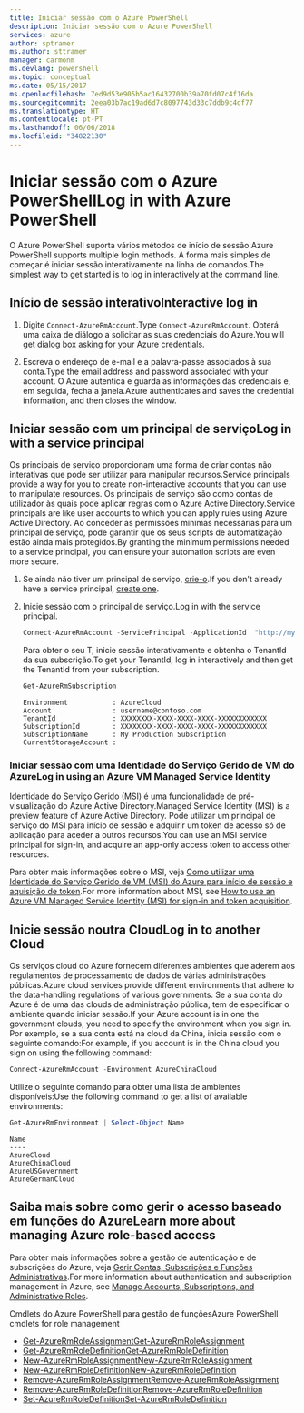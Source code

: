 ```yaml
---
title: Iniciar sessão com o Azure PowerShell
description: Iniciar sessão com o Azure PowerShell
services: azure
author: sptramer
ms.author: sttramer
manager: carmonm
ms.devlang: powershell
ms.topic: conceptual
ms.date: 05/15/2017
ms.openlocfilehash: 7ed9d53e905b5ac16432700b39a70fd07c4f16da
ms.sourcegitcommit: 2eea03b7ac19ad6d7c8097743d33c7ddb9c4df77
ms.translationtype: HT
ms.contentlocale: pt-PT
ms.lasthandoff: 06/06/2018
ms.locfileid: "34822130"
---
```

# <a name="log-in-with-azure-powershell"></a><span data-ttu-id="4e50c-103">Iniciar sessão com o Azure PowerShell</span><span class="sxs-lookup"><span data-stu-id="4e50c-103">Log in with Azure PowerShell</span></span>

<span data-ttu-id="4e50c-104">O Azure PowerShell suporta vários métodos de início de sessão.</span><span class="sxs-lookup"><span data-stu-id="4e50c-104">Azure PowerShell supports multiple login methods.</span></span> <span data-ttu-id="4e50c-105">A forma mais simples de começar é iniciar sessão interativamente na linha de comandos.</span><span class="sxs-lookup"><span data-stu-id="4e50c-105">The simplest way to get started is to log in interactively at the command line.</span></span>

## <a name="interactive-log-in"></a><span data-ttu-id="4e50c-106">Início de sessão interativo</span><span class="sxs-lookup"><span data-stu-id="4e50c-106">Interactive log in</span></span>

1. <span data-ttu-id="4e50c-107">Digite `Connect-AzureRmAccount`.</span><span class="sxs-lookup"><span data-stu-id="4e50c-107">Type `Connect-AzureRmAccount`.</span></span> <span data-ttu-id="4e50c-108">Obterá uma caixa de diálogo a solicitar as suas credenciais do Azure.</span><span class="sxs-lookup"><span data-stu-id="4e50c-108">You will get dialog box asking for your Azure credentials.</span></span>

2. <span data-ttu-id="4e50c-109">Escreva o endereço de e-mail e a palavra-passe associados à sua conta.</span><span class="sxs-lookup"><span data-stu-id="4e50c-109">Type the email address and password associated with your account.</span></span> <span data-ttu-id="4e50c-110">O Azure autentica e guarda as informações das credenciais e, em seguida, fecha a janela.</span><span class="sxs-lookup"><span data-stu-id="4e50c-110">Azure authenticates and saves the credential information, and then closes the window.</span></span>

## <a name="log-in-with-a-service-principal"></a><span data-ttu-id="4e50c-111">Iniciar sessão com um principal de serviço</span><span class="sxs-lookup"><span data-stu-id="4e50c-111">Log in with a service principal</span></span>

<span data-ttu-id="4e50c-112">Os principais de serviço proporcionam uma forma de criar contas não interativas que pode ser utilizar para manipular recursos.</span><span class="sxs-lookup"><span data-stu-id="4e50c-112">Service principals provide a way for you to create non-interactive accounts that you can use to manipulate resources.</span></span> <span data-ttu-id="4e50c-113">Os principais de serviço são como contas de utilizador às quais pode aplicar regras com o Azure Active Directory.</span><span class="sxs-lookup"><span data-stu-id="4e50c-113">Service principals are like user accounts to which you can apply rules using Azure Active Directory.</span></span> <span data-ttu-id="4e50c-114">Ao conceder as permissões mínimas necessárias para um principal de serviço, pode garantir que os seus scripts de automatização estão ainda mais protegidos.</span><span class="sxs-lookup"><span data-stu-id="4e50c-114">By granting the minimum permissions needed to a service principal, you can ensure your automation scripts are even more secure.</span></span>

1. <span data-ttu-id="4e50c-115">Se ainda não tiver um principal de serviço, [crie-o](create-azure-service-principal-azureps.md).</span><span class="sxs-lookup"><span data-stu-id="4e50c-115">If you don't already have a service principal, [create one](create-azure-service-principal-azureps.md).</span></span>

2. <span data-ttu-id="4e50c-116">Inicie sessão com o principal de serviço.</span><span class="sxs-lookup"><span data-stu-id="4e50c-116">Log in with the service principal.</span></span>

    ```powershell
    Connect-AzureRmAccount -ServicePrincipal -ApplicationId  "http://my-app" -Credential $pscredential -TenantId $tenantid
    ```

    <span data-ttu-id="4e50c-117">Para obter o seu T, inicie sessão interativamente e obtenha o TenantId da sua subscrição.</span><span class="sxs-lookup"><span data-stu-id="4e50c-117">To get your TenantId, log in interactively and then get the TenantId from your subscription.</span></span>

    ```powershell
    Get-AzureRmSubscription
    ```

    ```
    Environment           : AzureCloud
    Account               : username@contoso.com
    TenantId              : XXXXXXXX-XXXX-XXXX-XXXX-XXXXXXXXXXXX
    SubscriptionId        : XXXXXXXX-XXXX-XXXX-XXXX-XXXXXXXXXXXX
    SubscriptionName      : My Production Subscription
    CurrentStorageAccount :
    ```

### <a name="log-in-using-an-azure-vm-managed-service-identity"></a><span data-ttu-id="4e50c-118">Iniciar sessão com uma Identidade do Serviço Gerido de VM do Azure</span><span class="sxs-lookup"><span data-stu-id="4e50c-118">Log in using an Azure VM Managed Service Identity</span></span>

<span data-ttu-id="4e50c-119">Identidade do Serviço Gerido (MSI) é uma funcionalidade de pré-visualização do Azure Active Directory.</span><span class="sxs-lookup"><span data-stu-id="4e50c-119">Managed Service Identity (MSI) is a preview feature of Azure Active Directory.</span></span> <span data-ttu-id="4e50c-120">Pode utilizar um principal de serviço do MSI para início de sessão e adquirir um token de acesso só de aplicação para aceder a outros recursos.</span><span class="sxs-lookup"><span data-stu-id="4e50c-120">You can use an MSI service principal for sign-in, and acquire an app-only access token to access other resources.</span></span>

<span data-ttu-id="4e50c-121">Para obter mais informações sobre o MSI, veja [Como utilizar uma Identidade do Serviço Gerido de VM (MSI) do Azure para início de sessão e aquisição de token](/azure/active-directory/msi-how-to-get-access-token-using-msi).</span><span class="sxs-lookup"><span data-stu-id="4e50c-121">For more information about MSI, see [How to use an Azure VM Managed Service Identity (MSI) for sign-in and token acquisition](/azure/active-directory/msi-how-to-get-access-token-using-msi).</span></span>

## <a name="log-in-to-another-cloud"></a><span data-ttu-id="4e50c-122">Inicie sessão noutra Cloud</span><span class="sxs-lookup"><span data-stu-id="4e50c-122">Log in to another Cloud</span></span>

<span data-ttu-id="4e50c-123">Os serviços cloud do Azure fornecem diferentes ambientes que aderem aos regulamentos de processamento de dados de várias administrações públicas.</span><span class="sxs-lookup"><span data-stu-id="4e50c-123">Azure cloud services provide different environments that adhere to the data-handling regulations of various governments.</span></span> <span data-ttu-id="4e50c-124">Se a sua conta do Azure é de uma das clouds de administração pública, tem de especificar o ambiente quando iniciar sessão.</span><span class="sxs-lookup"><span data-stu-id="4e50c-124">If your Azure account is in one the government clouds, you need to specify the environment when you sign in.</span></span> <span data-ttu-id="4e50c-125">Por exemplo, se a sua conta está na cloud da China, inicia sessão com o seguinte comando:</span><span class="sxs-lookup"><span data-stu-id="4e50c-125">For example, if you account is in the China cloud you sign on using the following command:</span></span>

```powershell
Connect-AzureRmAccount -Environment AzureChinaCloud
```

<span data-ttu-id="4e50c-126">Utilize o seguinte comando para obter uma lista de ambientes disponíveis:</span><span class="sxs-lookup"><span data-stu-id="4e50c-126">Use the following command to get a list of available environments:</span></span>

```powershell
Get-AzureRmEnvironment | Select-Object Name
```

```
Name
----
AzureCloud
AzureChinaCloud
AzureUSGovernment
AzureGermanCloud
```

## <a name="learn-more-about-managing-azure-role-based-access"></a><span data-ttu-id="4e50c-127">Saiba mais sobre como gerir o acesso baseado em funções do Azure</span><span class="sxs-lookup"><span data-stu-id="4e50c-127">Learn more about managing Azure role-based access</span></span>

<span data-ttu-id="4e50c-128">Para obter mais informações sobre a gestão de autenticação e de subscrições do Azure, veja [Gerir Contas, Subscrições e Funções Administrativas](/azure/active-directory/role-based-access-control-configure).</span><span class="sxs-lookup"><span data-stu-id="4e50c-128">For more information about authentication and subscription management in Azure, see [Manage Accounts, Subscriptions, and Administrative Roles](/azure/active-directory/role-based-access-control-configure).</span></span>

<span data-ttu-id="4e50c-129">Cmdlets do Azure PowerShell para gestão de funções</span><span class="sxs-lookup"><span data-stu-id="4e50c-129">Azure PowerShell cmdlets for role management</span></span>

* [<span data-ttu-id="4e50c-130">Get-AzureRmRoleAssignment</span><span class="sxs-lookup"><span data-stu-id="4e50c-130">Get-AzureRmRoleAssignment</span></span>](/powershell/module/AzureRM.Resources/Get-AzureRmRoleAssignment)
* [<span data-ttu-id="4e50c-131">Get-AzureRmRoleDefinition</span><span class="sxs-lookup"><span data-stu-id="4e50c-131">Get-AzureRmRoleDefinition</span></span>](/powershell/module/AzureRM.Resources/Get-AzureRmRoleDefinition)
* [<span data-ttu-id="4e50c-132">New-AzureRmRoleAssignment</span><span class="sxs-lookup"><span data-stu-id="4e50c-132">New-AzureRmRoleAssignment</span></span>](/powershell/module/AzureRM.Resources/New-AzureRmRoleAssignment)
* [<span data-ttu-id="4e50c-133">New-AzureRmRoleDefinition</span><span class="sxs-lookup"><span data-stu-id="4e50c-133">New-AzureRmRoleDefinition</span></span>](/powershell/module/AzureRM.Resources/New-AzureRmRoleDefinition)
* [<span data-ttu-id="4e50c-134">Remove-AzureRmRoleAssignment</span><span class="sxs-lookup"><span data-stu-id="4e50c-134">Remove-AzureRmRoleAssignment</span></span>](/powershell/module/AzureRM.Resources/Remove-AzureRmRoleAssignment)
* [<span data-ttu-id="4e50c-135">Remove-AzureRmRoleDefinition</span><span class="sxs-lookup"><span data-stu-id="4e50c-135">Remove-AzureRmRoleDefinition</span></span>](/powershell/module/AzureRM.Resources/Remove-AzureRmRoleDefinition)
* [<span data-ttu-id="4e50c-136">Set-AzureRmRoleDefinition</span><span class="sxs-lookup"><span data-stu-id="4e50c-136">Set-AzureRmRoleDefinition</span></span>](/powershell/moduel/AzureRM.Resources/Set-AzureRmRoleDefinition)
